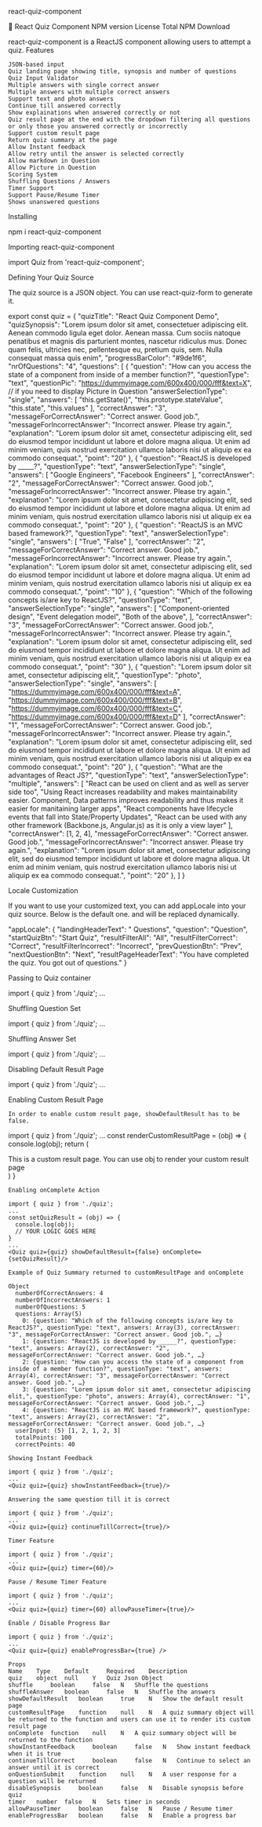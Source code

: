 react-quiz-component

📙 React Quiz Component NPM version License Total NPM Download

react-quiz-component is a ReactJS component allowing users to attempt a quiz.
Features

    JSON-based input
    Quiz landing page showing title, synopsis and number of questions
    Quiz Input Validator
    Multiple answers with single correct answer
    Multiple answers with multiple correct answers
    Support text and photo answers
    Continue till answered correctly
    Show explainations when answered correctly or not
    Quiz result page at the end with the dropdown filtering all questions or only those you answered correctly or incorrectly
    Support custom result page
    Return quiz summary at the page
    Allow Instant feedback
    Allow retry until the answer is selected correctly
    Allow markdown in Question
    Allow Picture in Question
    Scoring System
    Shuffling Questions / Answers
    Timer Support
    Support Pause/Resume Timer
    Shows unanswered questions

Installing

npm i react-quiz-component

Importing react-quiz-component

import Quiz from 'react-quiz-component';

Defining Your Quiz Source

The quiz source is a JSON object. You can use react-quiz-form to generate it.

export const quiz =  {
  "quizTitle": "React Quiz Component Demo",
  "quizSynopsis": "Lorem ipsum dolor sit amet, consectetuer adipiscing elit. Aenean commodo ligula eget dolor. Aenean massa. Cum sociis natoque penatibus et magnis dis parturient montes, nascetur ridiculus mus. Donec quam felis, ultricies nec, pellentesque eu, pretium quis, sem. Nulla consequat massa quis enim",
  "progressBarColor": "#9de1f6", 
  "nrOfQuestions": "4",
  "questions": [
    {
      "question": "How can you access the state of a component from inside of a member function?",
      "questionType": "text",
      "questionPic": "https://dummyimage.com/600x400/000/fff&text=X", // if you need to display Picture in Question
      "answerSelectionType": "single",
      "answers": [
        "this.getState()",
        "this.prototype.stateValue",
        "this.state",
        "this.values"
      ],
      "correctAnswer": "3",
      "messageForCorrectAnswer": "Correct answer. Good job.",
      "messageForIncorrectAnswer": "Incorrect answer. Please try again.",
      "explanation": "Lorem ipsum dolor sit amet, consectetur adipiscing elit, sed do eiusmod tempor incididunt ut labore et dolore magna aliqua. Ut enim ad minim veniam, quis nostrud exercitation ullamco laboris nisi ut aliquip ex ea commodo consequat.",
      "point": "20"
    },
    {
      "question": "ReactJS is developed by _____?",
      "questionType": "text",
      "answerSelectionType": "single",
      "answers": [
        "Google Engineers",
        "Facebook Engineers"
      ],
      "correctAnswer": "2",
      "messageForCorrectAnswer": "Correct answer. Good job.",
      "messageForIncorrectAnswer": "Incorrect answer. Please try again.",
      "explanation": "Lorem ipsum dolor sit amet, consectetur adipiscing elit, sed do eiusmod tempor incididunt ut labore et dolore magna aliqua. Ut enim ad minim veniam, quis nostrud exercitation ullamco laboris nisi ut aliquip ex ea commodo consequat.",
      "point": "20"
    },
    {
      "question": "ReactJS is an MVC based framework?",
      "questionType": "text",
      "answerSelectionType": "single",
      "answers": [
        "True",
        "False"
      ],
      "correctAnswer": "2",
      "messageForCorrectAnswer": "Correct answer. Good job.",
      "messageForIncorrectAnswer": "Incorrect answer. Please try again.",
      "explanation": "Lorem ipsum dolor sit amet, consectetur adipiscing elit, sed do eiusmod tempor incididunt ut labore et dolore magna aliqua. Ut enim ad minim veniam, quis nostrud exercitation ullamco laboris nisi ut aliquip ex ea commodo consequat.",
      "point": "10"
    },
    {
      "question": "Which of the following concepts is/are key to ReactJS?",
      "questionType": "text",
      "answerSelectionType": "single",
      "answers": [
        "Component-oriented design",
        "Event delegation model",
        "Both of the above",
      ],
      "correctAnswer": "3",
      "messageForCorrectAnswer": "Correct answer. Good job.",
      "messageForIncorrectAnswer": "Incorrect answer. Please try again.",
      "explanation": "Lorem ipsum dolor sit amet, consectetur adipiscing elit, sed do eiusmod tempor incididunt ut labore et dolore magna aliqua. Ut enim ad minim veniam, quis nostrud exercitation ullamco laboris nisi ut aliquip ex ea commodo consequat.",
      "point": "30"
    },
    {
      "question": "Lorem ipsum dolor sit amet, consectetur adipiscing elit,",
      "questionType": "photo",
      "answerSelectionType": "single",
      "answers": [
        "https://dummyimage.com/600x400/000/fff&text=A",
        "https://dummyimage.com/600x400/000/fff&text=B",
        "https://dummyimage.com/600x400/000/fff&text=C",
        "https://dummyimage.com/600x400/000/fff&text=D"
      ],
      "correctAnswer": "1",
      "messageForCorrectAnswer": "Correct answer. Good job.",
      "messageForIncorrectAnswer": "Incorrect answer. Please try again.",
      "explanation": "Lorem ipsum dolor sit amet, consectetur adipiscing elit, sed do eiusmod tempor incididunt ut labore et dolore magna aliqua. Ut enim ad minim veniam, quis nostrud exercitation ullamco laboris nisi ut aliquip ex ea commodo consequat.",
      "point": "20"
    },
    {
      "question": "What are the advantages of React JS?",
      "questionType": "text",
      "answerSelectionType": "multiple",
      "answers": [
        "React can be used on client and as well as server side too",
        "Using React increases readability and makes maintainability easier. Component, Data patterns improves readability and thus makes it easier for manitaining larger apps",
        "React components have lifecycle events that fall into State/Property Updates",
        "React can be used with any other framework (Backbone.js, Angular.js) as it is only a view layer"
      ],
      "correctAnswer": [1, 2, 4],
      "messageForCorrectAnswer": "Correct answer. Good job.",
      "messageForIncorrectAnswer": "Incorrect answer. Please try again.",
      "explanation": "Lorem ipsum dolor sit amet, consectetur adipiscing elit, sed do eiusmod tempor incididunt ut labore et dolore magna aliqua. Ut enim ad minim veniam, quis nostrud exercitation ullamco laboris nisi ut aliquip ex ea commodo consequat.",
      "point": "20"
    },
  ]
} 

Locale Customization

If you want to use your customized text, you can add appLocale into your quiz source. Below is the default one. and will be replaced dynamically.

"appLocale": {
  "landingHeaderText": "<questionLength> Questions",
  "question": "Question",
  "startQuizBtn": "Start Quiz",
  "resultFilterAll": "All",
  "resultFilterCorrect": "Correct",
  "resultFilterIncorrect": "Incorrect",
  "prevQuestionBtn": "Prev",
  "nextQuestionBtn": "Next",
  "resultPageHeaderText": "You have completed the quiz. You got <correctIndexLength> out of <questionLength> questions."
} 

Passing to Quiz container

import { quiz } from './quiz';
...
<Quiz quiz={quiz}/>

Shuffling Question Set

import { quiz } from './quiz';
...
<Quiz quiz={quiz} shuffle={true}/>

Shuffling Answer Set

import { quiz } from './quiz';
...
<Quiz quiz={quiz} shuffleAnswer={true}/>

Disabling Default Result Page

import { quiz } from './quiz';
...
<Quiz quiz={quiz} showDefaultResult={false}/>

Enabling Custom Result Page

    In order to enable custom result page, showDefaultResult has to be false.

import { quiz } from './quiz';
...
const renderCustomResultPage = (obj) => {
  console.log(obj);
  return (
    <div>
      This is a custom result page. You can use obj to render your custom result page
    </div>
  )
}

```
Enabling onComplete Action

import { quiz } from './quiz';
...
const setQuizResult = (obj) => {
  console.log(obj);
  // YOUR LOGIC GOES HERE
}
...
<Quiz quiz={quiz} showDefaultResult={false} onComplete={setQuizResult}/>

Example of Quiz Summary returned to customResultPage and onComplete

Object
  numberOfCorrectAnswers: 4
  numberOfIncorrectAnswers: 1
  numberOfQuestions: 5
  questions: Array(5)
    0: {question: "Which of the following concepts is/are key to ReactJS?", questionType: "text", answers: Array(3), correctAnswer: "3", messageForCorrectAnswer: "Correct answer. Good job.", …}
    1: {question: "ReactJS is developed by _____?", questionType: "text", answers: Array(2), correctAnswer: "2", messageForCorrectAnswer: "Correct answer. Good job.", …}
    2: {question: "How can you access the state of a component from inside of a member function?", questionType: "text", answers: Array(4), correctAnswer: "3", messageForCorrectAnswer: "Correct answer. Good job.", …}
    3: {question: "Lorem ipsum dolor sit amet, consectetur adipiscing elit,", questionType: "photo", answers: Array(4), correctAnswer: "1", messageForCorrectAnswer: "Correct answer. Good job.", …}
    4: {question: "ReactJS is an MVC based framework?", questionType: "text", answers: Array(2), correctAnswer: "2", messageForCorrectAnswer: "Correct answer. Good job.", …}
  userInput: (5) [1, 2, 1, 2, 3]
  totalPoints: 100
  correctPoints: 40

Showing Instant Feedback

import { quiz } from './quiz';
...
<Quiz quiz={quiz} showInstantFeedback={true}/>

Answering the same question till it is correct

import { quiz } from './quiz';
...
<Quiz quiz={quiz} continueTillCorrect={true}/>

Timer Feature

import { quiz } from './quiz';
...
<Quiz quiz={quiz} timer={60}/>

Pause / Resume Timer Feature

import { quiz } from './quiz';
...
<Quiz quiz={quiz} timer={60} allowPauseTimer={true}/>

Enable / Disable Progress Bar

import { quiz } from './quiz';
...
<Quiz quiz={quiz} enableProgressBar={true} />

Props
Name 	Type 	Default 	Required 	Description
quiz 	object 	null 	Y 	Quiz Json Object
shuffle 	boolean 	false 	N 	Shuffle the questions
shuffleAnswer 	boolean 	false 	N 	Shuffle the answers
showDefaultResult 	boolean 	true 	N 	Show the default result page
customResultPage 	function 	null 	N 	A quiz summary object will be returned to the function and users can use it to render its custom result page
onComplete 	function 	null 	N 	A quiz summary object will be returned to the function
showInstantFeedback 	boolean 	false 	N 	Show instant feedback when it is true
continueTillCorrect 	boolean 	false 	N 	Continue to select an answer until it is correct
onQuestionSubmit 	function 	null 	N 	A user response for a question will be returned
disableSynopsis 	boolean 	false 	N 	Disable synopsis before quiz
timer 	number 	false 	N 	Sets timer in seconds
allowPauseTimer 	boolean 	false 	N 	Pause / Resume timer
enableProgressBar 	boolean 	false 	N 	Enable a progress bar
